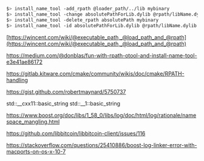 ``` bash
$> install_name_tool -add_rpath @loader_path/../lib mybinary
$> install_name_tool -change absolutePathForLib.dylib @rpath/libName.dylib mybinary
$> install_name_tool -delete_rpath absolutePath mybinary
$> install_name_tool -id absolutePathForLib.dylib @rpath/libName.dylib libName.dylib
```

[https://wincent.com/wiki/@executable_path,_@load_path_and_@rpath](https://wincent.com/wiki/@executable_path,_@load_path_and_@rpath)

https://medium.com/@donblas/fun-with-rpath-otool-and-install-name-tool-e3e41ae86172


https://gitlab.kitware.com/cmake/community/wikis/doc/cmake/RPATH-handling


https://gist.github.com/robertmaynard/5750737

std::__cxx11::basic_string
std::__1::basic_string

https://www.boost.org/doc/libs/1_58_0/libs/log/doc/html/log/rationale/namespace_mangling.html

https://github.com/libbitcoin/libbitcoin-client/issues/116

https://stackoverflow.com/questions/25410886/boost-log-linker-error-with-macports-on-os-x-10-7
